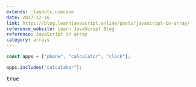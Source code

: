 ```yaml
---
extends: _layouts.usecase
date: 2017-12-16
link: https://blog.learnjavascript.online/posts/javascript-in-array/
reference_website: Learn JavaScript Blog
reference: JavaScript in array
category: arrays
---
```


```javascript
const apps = ["phone", "calculator", "clock"];

apps.includes("calculator");
```

<pre class="output">true</pre>
